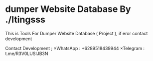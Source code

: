 # dumper Website Database By ./Itingsss

This is Tools For Dumper Website Database ( Project ), if eror contact development

Contact Development ;
     ×WhatsApp : +6289518439944
     ×Telegram : t.me/R3V0LUSIJB3N
